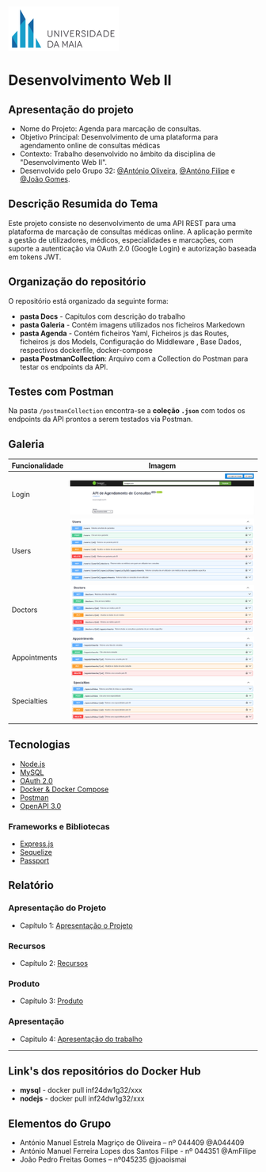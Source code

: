 
![UMAIA|Logo](/galeria/umaia.png)

# **Desenvolvimento Web II**
## Apresentação do projeto

- Nome do Projeto: Agenda para marcação de consultas.
- Objetivo Principal: Desenvolvimento de uma plataforma para agendamento online de consultas médicas
- Contexto: Trabalho desenvolvido no âmbito da disciplina de "Desenvolvimento Web II".
- Desenvolvido pelo Grupo 32: [@António Oliveira](https://github.com/@A044409), [@Antóno Filipe](https://github.com/AmFilipe) e [@João Gomes](https://github.com/joaoismai).

## Descrição Resumida do Tema

Este projeto consiste no desenvolvimento de uma API REST para uma plataforma de marcação de consultas médicas online. A aplicação permite a gestão de utilizadores, médicos, especialidades e marcações, com suporte a autenticação via OAuth 2.0 (Google Login) e autorização baseada em tokens JWT.

## Organização do repositório

O repositório está organizado da seguinte forma:
- **pasta Docs** - Capitulos com descrição do trabalho
- **pasta Galeria** - Contém imagens utilizados nos ficheiros Markedown
- **pasta Agenda** - Contém ficheiros Yaml, Ficheiros js das Routes, ficheiros js dos Models, Configuração do Middleware , Base Dados, respectivos dockerfile, docker-compose
- **pasta PostmanCollection**: Arquivo com a Collection do Postman para testar os endpoints da API.


## Testes com Postman

Na pasta `/postmanCollection` encontra-se a **coleção `.json`** com todos os endpoints da API prontos a serem testados via Postman.

## Galeria

| Funcionalidade | Imagem |
| --- | ----------- |
| Login |  ![Login](/galeria/login.png) |
| Users |  ![Users](/galeria/users.png) |
| Doctors |  ![Doctors](/galeria/doctors.png) |
| Appointments |  ![Appointments](/galeria/appointments.png) |
| Specialties |  ![Specialties](/galeria/specialties.png) |

## Tecnologias

- [Node.js](https://nodejs.org/)
- [MySQL](https://www.mysql.com/)
- [OAuth 2.0](https://oauth.net/2/)
- [Docker & Docker Compose](https://www.docker.com/)
- [Postman](https://www.postman.com/)
- [OpenAPI 3.0](https://swagger.io/specification/)

### Frameworks e Bibliotecas

- [Express.js](https://expressjs.com/)
- [Sequelize](https://sequelize.org/)
- [Passport](https://www.passportjs.org/concepts/authentication/strategies/)

## Relatório

### Apresentação do Projeto
* Capítulo 1: [Apresentação o Projeto](docs/c1.md)

### Recursos
* Capítulo 2: [Recursos](docs/c2.md)

### Produto
* Capítulo 3: [Produto](docs/c3.md)

### Apresentação
* Capitulo 4: [Apresentação do trabalho](docs/c4.md)
---
## Link's dos repositórios do Docker Hub

- **mysql** - docker pull inf24dw1g32/xxx
- **nodejs** - docker pull inf24dw1g32/xxx



## Elementos do Grupo
- António Manuel Estrela Magriço de Oliveira – nº 044409 @A044409
- António Manuel Ferreira Lopes dos Santos Filipe - nº 044351 @AmFilipe
- João Pedro Freitas Gomes – nº045235 @joaoismai
